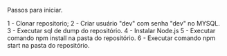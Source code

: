 Passos para iniciar.

1 - Clonar repositorio;
2 - Criar usuário "dev" com senha "dev" no MYSQL.
3 - Executar sql de dump do repositório.
4 - Instalar Node.js
5 - Executar comando npm install na pasta do repositório.
6 - Executar comando npm start na pasta do repositório.
